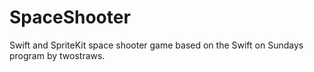 # SpaceShooter
Swift and SpriteKit space shooter game based on the Swift on Sundays program by twostraws.
